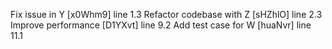 Fix issue in Y [x0Whm9] line 1.3
Refactor codebase with Z [sHZhlO] line 2.3
Improve performance [D1YXvt] line 9.2
Add test case for W [huaNvr] line 11.1
